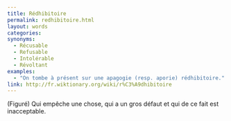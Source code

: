 ```yaml
---
title: Rédhibitoire
permalink: redhibitoire.html
layout: words
categories:
synonyms:
  - Récusable
  - Refusable
  - Intolérable
  - Révoltant
examples:
  - "On tombe à présent sur une apagogie (resp. aporie) rédhibitoire."
link: http://fr.wiktionary.org/wiki/r%C3%A9dhibitoire
---
```


(Figuré) Qui empêche une chose, qui a un gros défaut et qui de ce fait est inacceptable. 
